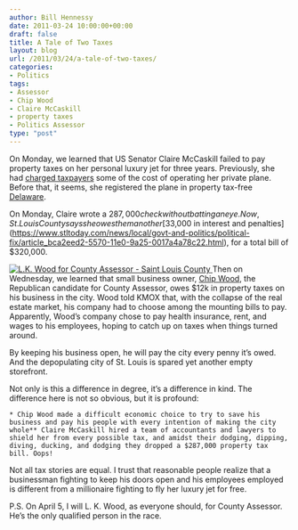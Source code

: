```yaml
---
author: Bill Hennessy
date: 2011-03-24 10:00:00+00:00
draft: false
title: A Tale of Two Taxes
layout: blog
url: /2011/03/24/a-tale-of-two-taxes/
categories:
- Politics
tags:
- Assessor
- Chip Wood
- Claire McCaskill
- property taxes
- Politics Assessor
type: "post"
---
```


On Monday, we learned that US Senator Claire McCaskill failed to pay property taxes on her personal luxury jet for three years. Previously, she had [charged taxpayers](https://sayanythingblog.com/entry/sen-claire-mccaskill-d-ipwad-finally-pays-taxes-on-her-private-plane/) some of the cost of operating her private plane. Before that, it seems, she registered the plane in property tax-free [Delaware](https://gatewaypundit.rightnetwork.com/2011/03/good-grief-air-claire-registered-her-plane-in-delaware-to-avoid-paying-taxes-before-she-moved-it-to-missouri-where-she-didnt-pay-taxes/).

 

On Monday, Claire wrote a $287,000 check without batting an eye. Now, St. Louis County says she owes them another [$33,000 in interest and penalties](https://www.stltoday.com/news/local/govt-and-politics/political-fix/article_bca2eed2-5570-11e0-9a25-0017a4a78c22.html), for a total bill of $320,000.

 

[![L.K. Wood for County Assessor - Saint Louis County](https://hennessysview.com/wp-content/uploads/2011/03/L.K.-Wood-for-County-Assessor-Saint-Louis-County_thumb2.png)
](https://hennessysview.com/wp-content/uploads/2011/03/L.K.-Wood-for-County-Assessor-Saint-Louis-County2.png)Then on Wednesday, we learned that small business owner, [Chip Wood](https://www.chipwoodforassessor.com/index1.html), the Republican candidate for County Assessor, owes $12k in property taxes on his business in the city. Wood told KMOX that, with the collapse of the real estate market, his company had to choose among the mounting bills to pay. Apparently, Wood’s company chose to pay health insurance, rent, and wages to his employees, hoping to catch up on taxes when things turned around. 

 

By keeping his business open, he will pay the city every penny it’s owed. And the depopulating city of St. Louis is spared yet another empty storefront. 

 

Not only is this a difference in degree, it’s a difference in kind. The difference here is not so obvious, but it is profound: 

 

    * Chip Wood made a difficult economic choice to try to save his business and pay his people with every intention of making the city whole** Claire McCaskill hired a team of accountants and lawyers to shield her from every possible tax, and amidst their dodging, dipping, diving, ducking, and dodging they dropped a $287,000 property tax bill. Oops!  

Not all tax stories are equal. I trust that reasonable people realize that a businessman fighting to keep his doors open and his employees employed is different from a millionaire fighting to fly her luxury jet for free. 

 

P.S. On April 5, I will L. K. Wood, as everyone should, for County Assessor. He’s the only qualified person in the race. 
